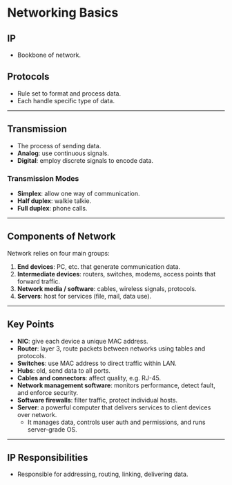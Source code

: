 # Networking Basics

## IP
- Bookbone of network.  

## Protocols
- Rule set to format and process data.  
- Each handle specific type of data.  

---

## Transmission
- The process of sending data.  
- **Analog**: use continuous signals.  
- **Digital**: employ discrete signals to encode data.  

### Transmission Modes
- **Simplex**: allow one way of communication.  
- **Half duplex**: walkie talkie.  
- **Full duplex**: phone calls.  

---

## Components of Network
Network relies on four main groups:

1. **End devices**: PC, etc. that generate communication data.  
2. **Intermediate devices**: routers, switches, modems, access points that forward traffic.  
3. **Network media / software**: cables, wireless signals, protocols.  
4. **Servers**: host for services (file, mail, data use).  

---

## Key Points
- **NIC**: give each device a unique MAC address.  
- **Router**: layer 3, route packets between networks using tables and protocols.  
- **Switches**: use MAC address to direct traffic within LAN.  
- **Hubs**: old, send data to all ports.  
- **Cables and connectors**: affect quality, e.g. RJ-45.  
- **Network management software**: monitors performance, detect fault, and enforce security.  
- **Software firewalls**: filter traffic, protect individual hosts.  
- **Server**: a powerful computer that delivers services to client devices over network.  
  - It manages data, controls user auth and permissions, and runs server-grade OS.  

---

## IP Responsibilities
- Responsible for addressing, routing, linking, delivering data.  
